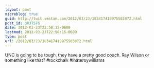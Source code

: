 ```yaml
---
layout: post
microblog: true
guid: http://twit.vmstan.com/2012/03/23/183417419975503872.html
post_id: 3037576
date: 2012-03-23T22:58:15-0600
lastmod: 2012-03-23T22:58:15-0600
type: post
url: /2012/03/23/183417419975503872.html
---
```

UNC is going to be tough, they have a pretty good coach. Ray Wilson or something like that? #rockchalk #ihateroywilliams

